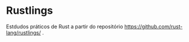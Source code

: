 # Rustlings
Estdudos práticos de Rust a partir do repositório https://github.com/rust-lang/rustlings/ .
